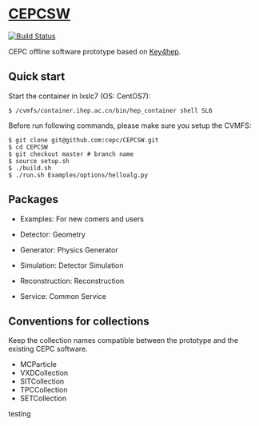 # [CEPCSW](https://cepc.github.io/CEPCSW/)

[![Build Status](https://travis-ci.org/cepc/CEPCSW.svg?branch=master)](https://travis-ci.org/cepc/CEPCSW)

CEPC offline software prototype based on [Key4hep](https://github.com/key4hep).

## Quick start

Start the container in lxslc7 (OS: CentOS7):
```
$ /cvmfs/container.ihep.ac.cn/bin/hep_container shell SL6
```

Before run following commands, please make sure you setup the CVMFS:

```
$ git clone git@github.com:cepc/CEPCSW.git
$ cd CEPCSW
$ git checkout master # branch name
$ source setup.sh
$ ./build.sh
$ ./run.sh Examples/options/helloalg.py
```

## Packages

* Examples: For new comers and users

* Detector: Geometry

* Generator: Physics Generator

* Simulation: Detector Simulation

* Reconstruction: Reconstruction

* Service: Common Service

## Conventions for collections
Keep the collection names compatible between the prototype and the existing CEPC software.

* MCParticle
* VXDCollection
* SITCollection
* TPCCollection
* SETCollection


testing
